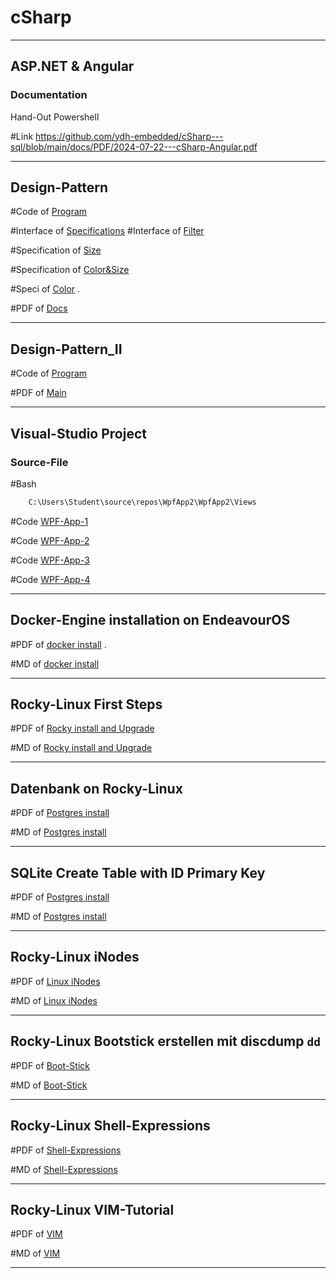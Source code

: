 # cSharp

_______________________________________________

## ASP.NET &  Angular

### Documentation

Hand-Out Powershell

#Link  https://github.com/ydh-embedded/cSharp---sql/blob/main/docs/PDF/2024-07-22---cSharp-Angular.pdf

______________________________________________

## Design-Pattern

#Code of [Program](https://github.com/ydh-embedded/cSharp---sql/blob/main/Rider/DesignPattern/Program.cs)

#Interface of [Specifications](https://github.com/ydh-embedded/cSharp---sql/blob/main/Rider/DesignPattern/ISpecification.cs) 
#Interface of [Filter](https://github.com/ydh-embedded/cSharp---sql/blob/main/Rider/DesignPattern/IFilter.cs) 

#Specification of [Size](https://github.com/ydh-embedded/cSharp---sql/blob/main/Rider/DesignPattern/Specifications/SizeSpecification.cs)

#Specification of [Color&Size](https://github.com/ydh-embedded/cSharp---sql/blob/main/Rider/DesignPattern/Specifications/ColorAndSizeSpecification.cs) 

#Speci of [Color](https://github.com/ydh-embedded/cSharp---sql/blob/main/Rider/DesignPattern/Specifications/ColorSpecification.cs)
.

#PDF of [Docs](https://github.com/ydh-embedded/cSharp---sql/blob/main/docs/PDF/2024-07-22---SQL-cSahrp.pdf)

______________________________________________

## Design-Pattern_II

#Code of [Program](https://github.com/ydh-embedded/cSharp---sql/blob/main/Rider/DesignPattern_II/Program.cs)

#PDF of [Main](https://github.com/ydh-embedded/cSharp---sql/blob/main/docs/PDF/2024-07-26---cSharp_DesignPattern_II.pdf)

_______________________________________________


## Visual-Studio Project 

### Source-File
#Bash
````bash
	C:\Users\Student\source\repos\WpfApp2\WpfApp2\Views
````

#Code [WPF-App-1](https://github.com/ydh-embedded/cSharp---sql/blob/main/VisualStudio/WpfApp1/WpfApp1/WpfApp1/App.xaml.cs)

#Code [WPF-App-2](https://github.com/ydh-embedded/cSharp---sql/blob/main/VisualStudio/WpfApp2/WpfApp2/App.xaml.cs)

#Code [WPF-App-3](https://github.com/ydh-embedded/cSharp---sql/blob/main/VisualStudio/WpfApp3/WpfApp3/App.xaml.cs)

#Code [WPF-App-4](https://github.com/ydh-embedded/cSharp---sql/blob/main/VisualStudio/WpfApp4/WpfApp4/App.xaml.cs)



_______________________________________________

## Docker-Engine installation on EndeavourOS

#PDF of [docker install](https://github.com/ydh-embedded/cSharp---sql/blob/main/docs/PDF/2024-07-24---docker-install.pdf)
.

#MD of [docker install](https://github.com/ydh-embedded/cSharp---sql/blob/main/docs/Obsidian/2024-07-24---docker-install.md)


_______________________________________________


## Rocky-Linux  First Steps

#PDF of [Rocky install and Upgrade](https://github.com/ydh-embedded/cSharp---sql/blob/main/docs/PDF/2024-07-30---rocky-install.pdf)

#MD of [Rocky install and Upgrade](https://github.com/ydh-embedded/cSharp---sql/blob/main/docs/Obsidian/2024-07-30---rocky-install.md)


_______________________________________________


## Datenbank on Rocky-Linux 

#PDF of [Postgres install](https://github.com/ydh-embedded/cSharp---sql/blob/main/docs/PDF/2024-07-30---rocky-postgresql-install.pdf)

#MD of [Postgres install](https://github.com/ydh-embedded/cSharp---sql/blob/main/docs/Obsidian/2024-07-30---rocky-postgresql-install.md)


_______________________________________________

## SQLite Create Table with ID Primary Key 

#PDF of [Postgres install](https://github.com/ydh-embedded/cSharp---sql/blob/main/docs/PDF/2024-08-01---SQLite-PrimaryKey.pdf)

#MD of [Postgres install](https://github.com/ydh-embedded/cSharp---sql/blob/main/docs/Obsidian/2024-08-01---SQLite-PrimaryKey.md)


_______________________________________________

## Rocky-Linux iNodes 

#PDF of [Linux iNodes](https://github.com/ydh-embedded/cSharp---sql/blob/main/docs/PDF/2024-08-02---iNodes.pdf)

#MD of [Linux iNodes](https://github.com/ydh-embedded/cSharp---sql/blob/main/docs/Obsidian/2024-08-02---iNodes.md)


_______________________________________________

## Rocky-Linux Bootstick erstellen mit discdump `dd`

#PDF of [Boot-Stick](https://github.com/ydh-embedded/cSharp---sql/blob/main/docs/PDF/2024-08-02---Rocky-Stick-erstellen.pdf)

#MD of [Boot-Stick](https://github.com/ydh-embedded/cSharp---sql/blob/main/docs/Obsidian/2024-08-02---Rocky-Stick-erstellen.md)


_______________________________________________

## Rocky-Linux Shell-Expressions

#PDF of [Shell-Expressions](https://github.com/ydh-embedded/cSharp---sql/blob/main/docs/PDF/2024-08-02---Rocky-Shell-Expression.pdf)

#MD of [Shell-Expressions](https://github.com/ydh-embedded/cSharp---sql/blob/main/docs/Obsidian/2024-08-02---Rocky-Shell-Expression.md)


_______________________________________________

## Rocky-Linux VIM-Tutorial

#PDF of [VIM](https://github.com/ydh-embedded/cSharp---sql/blob/main/docs/PDF/2024-08-02---VIM-Tutor.pdf)

#MD of [VIM](https://github.com/ydh-embedded/cSharp---sql/blob/main/docs/Obsidian/2024-08-02---VIM-Tutor.md)


_______________________________________________

